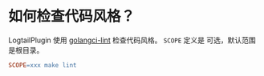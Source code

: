 # 如何检查代码风格？

LogtailPlugin 使用 [golangci-lint](https://golangci-lint.run/) 检查代码风格。 `SCOPE` 定义是
可选，默认范围是根目录。

```makefile
SCOPE=xxx make lint
```
